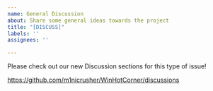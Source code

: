 ```yaml
---
name: General Discussion
about: Share some general ideas towards the project
title: "[DISCUSS]"
labels: ''
assignees: ''

---
```


Please check out our new Discussion sections for this type of issue!

https://github.com/m1nicrusher/WinHotCorner/discussions
